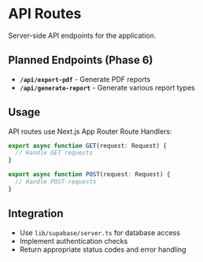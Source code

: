 # API Routes

Server-side API endpoints for the application.

## Planned Endpoints (Phase 6)

- **`/api/export-pdf`** - Generate PDF reports
- **`/api/generate-report`** - Generate various report types

## Usage

API routes use Next.js App Router Route Handlers:

```typescript
export async function GET(request: Request) {
  // Handle GET requests
}

export async function POST(request: Request) {
  // Handle POST requests
}
```

## Integration

- Use `lib/supabase/server.ts` for database access
- Implement authentication checks
- Return appropriate status codes and error handling
